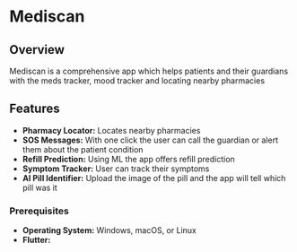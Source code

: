 # Mediscan

## Overview

Mediscan is a comprehensive app which helps patients and their guardians with the meds tracker, mood tracker and locating nearby pharmacies


## Features

* **Pharmacy Locator:** Locates nearby pharmacies 
* **SOS Messages:** With one click the user can call the guardian or alert them about the patient condition  
* **Refill Prediction:** Using ML the app offers refill prediction 
* **Symptom Tracker:** User can track their symptoms 
* **AI Pill Identifier:** Upload the image of the pill and the app will tell which pill was it 


### Prerequisites

* **Operating System:** Windows, macOS, or Linux
* **Flutter:**

